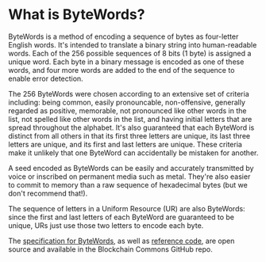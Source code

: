 # What is ByteWords?

ByteWords is a method of encoding a sequence of bytes as four-letter English words. It's intended to translate a binary string into human-readable words. Each of the 256 possible sequences of 8 bits (1 byte) is assigned a unique word. Each byte in a binary message is encoded as one of these words, and four more words are added to the end of the sequence to enable error detection.

The 256 ByteWords were chosen according to an extensive set of criteria including: being common, easily pronouncable, non-offensive, generally regarded as positive, memorable, not pronounced like other words in the list, not spelled like other words in the list, and having initial letters that are spread throughout the alphabet. It's also guaranteed that each ByteWord is distinct from all others in that its first three letters are unique, its last three letters are unique, and its first and last letters are unique. These criteria make it unlikely that one ByteWord can accidentally be mistaken for another.

A seed encoded as ByteWords can be easily and accurately transmitted by voice or inscribed on permanent media such as metal. They're also easier to commit to memory than a raw sequence of hexadecimal bytes (but we don't recommend that!).

The sequence of letters in a Uniform Resource (UR) are also ByteWords: since the first and last letters of each ByteWord are guaranteed to be unique, URs just use those two letters to encode each byte.

The [specification for ByteWords](https://github.com/BlockchainCommons/Research/blob/master/papers/bcr-2020-012-bytewords.md), as well as [reference code](https://github.com/BlockchainCommons/bc-bytewords), are open source and available in the Blockchain Commons GitHub repo.
